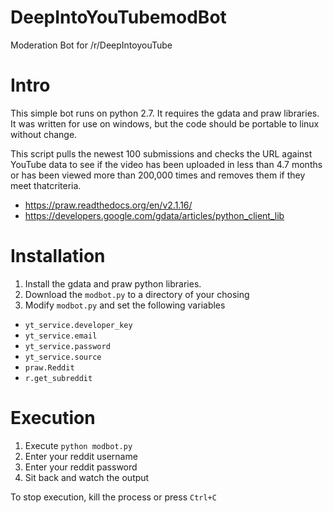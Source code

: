 DeepIntoYouTubemodBot
=====================

Moderation Bot for /r/DeepIntoyouTube

# Intro

This simple bot runs on python 2.7. It requires the gdata and praw libraries. It was written for use on windows, but the code should be portable to linux without change.

This script pulls the newest 100 submissions and checks the URL against YouTube data to see if the video has been uploaded in less than 4.7 months or has been viewed more than 200,000 times and removes them if they meet thatcriteria. 

* https://praw.readthedocs.org/en/v2.1.16/
* https://developers.google.com/gdata/articles/python_client_lib

# Installation

1. Install the gdata and praw python libraries.
2. Download the `modbot.py` to a directory of your chosing
3. Modify `modbot.py` and set the following variables
  * `yt_service.developer_key`
  * `yt_service.email`
  * `yt_service.password`
  * `yt_service.source`
  * `praw.Reddit`
  * `r.get_subreddit`

# Execution

1. Execute `python modbot.py`
2. Enter your reddit username
3. Enter your reddit password
4. Sit back and watch the output

To stop execution, kill the process or press `Ctrl+C`
